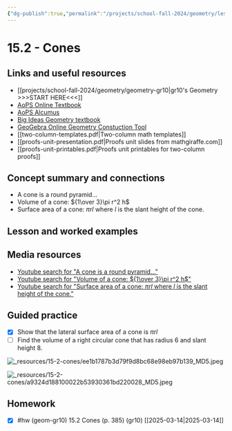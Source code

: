```yaml
---
{"dg-publish":true,"permalink":"/projects/school-fall-2024/geometry/lessons/15-2-cones/"}
---
```



#  15.2 - Cones

## Links and useful resources 

- [[projects/school-fall-2024/geometry/geometry-gr10\|gr10's Geometry >>>START HERE<<<]]
- [AoPS Online Textbook](https://artofproblemsolving.com/ebooks/intro-geometry-ebook/c0toc)
- [AoPS Alcumus](https://artofproblemsolving.com/teacher/students)
- [Big Ideas Geometry textbook](https://bim.easyaccessmaterials.com/?level=12)
- [GeoGebra Online Geometry Constuction Tool](https://www.geogebra.org/geometry?lang=en/)
- [[two-column-templates.pdf|Two-column math templates]]
- [[proofs-unit-presentation.pdf|Proofs unit slides from mathgiraffe.com]]
- [[proofs-unit-printables.pdf|Proofs unit printables for two-column proofs]]



## Concept summary and connections


- A cone is a round pyramid... 
- Volume of a cone: ${1\over 3}\pi r^2 h$ 
- Surface area of a cone: $\pi r l$ where $l$ is the slant height of the cone. 

## Lesson and worked examples



## Media resources

- [Youtube search for "A cone is a round pyramid..."](https://www.youtube.com/results?search_query=A%20cone%20is%20a%20round%20pyramid...) 
- [Youtube search for "Volume of a cone: ${1\over 3}\pi r^2 h$"](https://www.youtube.com/results?search_query=Volume%20of%20a%20cone:%20$%7B1%5Cover%203%7D%5Cpi%20r%5E2%20h$) 
- [Youtube search for "Surface area of a cone: $\pi r l$ where $l$ is the slant height of the cone."](https://www.youtube.com/results?search_query=Surface%20area%20of%20a%20cone:%20$%5Cpi%20r%20l$%20where%20$l$%20is%20the%20slant%20height%20of%20the%20cone.) 

## Guided practice


- [x] Show that the lateral surface area of a cone is $\pi r l$  
- [ ] Find the volume of a right circular cone that has radius 6 and slant height 8.

![_resources/15-2-cones/ee1b1787b3d79f9d8bc68e98eb97b139_MD5.jpeg](/img/user/projects/school-fall-2024/geometry/lessons/_resources/15-2-cones/ee1b1787b3d79f9d8bc68e98eb97b139_MD5.jpeg)

![_resources/15-2-cones/a9324d188100022b53930361bd220028_MD5.jpeg](/img/user/projects/school-fall-2024/geometry/lessons/_resources/15-2-cones/a9324d188100022b53930361bd220028_MD5.jpeg)


## Homework

- [x] #hw (geom-gr10) 15.2 Cones  (p. 385) (gr10) [[2025-03-14\|2025-03-14]]
